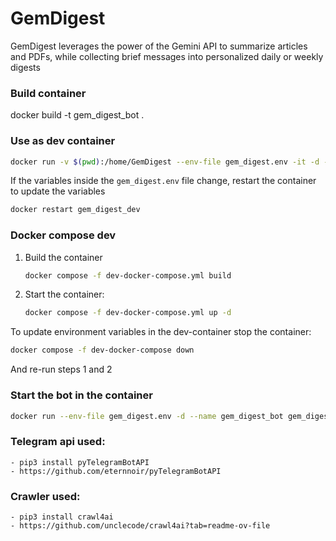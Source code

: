 # GemDigest
GemDigest leverages the power of the Gemini API to summarize articles and PDFs, while collecting brief messages into personalized daily or weekly digests

### Build container
docker build -t gem_digest_bot .

### Use as dev container
```bash
docker run -v $(pwd):/home/GemDigest --env-file gem_digest.env -it -d --name gem_digest_dev gem_digest_bot bash
```

If the variables inside the `gem_digest.env` file change, restart the container to update the variables
```bash
docker restart gem_digest_dev
```

### Docker compose dev 
1. Build the container
    ```bash
    docker compose -f dev-docker-compose.yml build
    ```

1. Start the container:
    ```bash
    docker compose -f dev-docker-compose.yml up -d
    ```

To update environment variables in the dev-container stop the container:
```bash
docker compose -f dev-docker-compose down
```
And re-run steps 1 and 2

### Start the bot in the container
```bash
docker run --env-file gem_digest.env -d --name gem_digest_bot gem_digest_bot bash
```

### Telegram api used:
    - pip3 install pyTelegramBotAPI
    - https://github.com/eternnoir/pyTelegramBotAPI

### Crawler used:
    - pip3 install crawl4ai
    - https://github.com/unclecode/crawl4ai?tab=readme-ov-file
